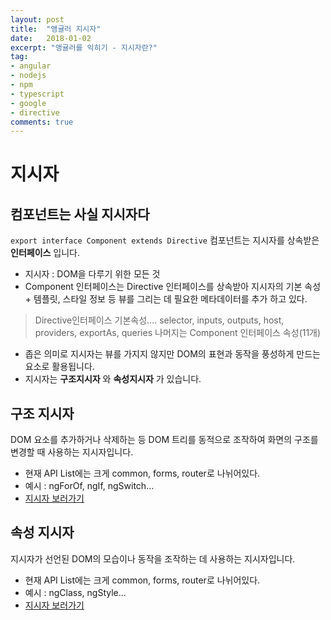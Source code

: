 ```yaml
---
layout: post
title:  "앵귤러 지시자"
date:   2018-01-02
excerpt: "앵귤러를 익히기 - 지시자란?"
tag:
- angular
- nodejs
- npm
- typescript
- google
- directive
comments: true
---
```

지시자
===
## **컴포넌트는 사실 지시자다**
`export interface Component extends Directive`
컴포넌트는 지시자를 상속받은 **인터페이스** 입니다.

 - 지시자 : DOM을 다루기 위한 모든 것
 - Component 인터페이스는 Directive 인터페이스를 상속받아 지시자의 기본 속성 + 템플릿, 스타일 정보 등 뷰를 그리는 데 필요한 메타데이터를 추가 하고 있다.

> Directive인터페이스 기본속성....
> selector, inputs, outputs, host, providers, exportAs, queries
> 나머지는 Component 인터페이스 속성(11개)

  - 좁은 의미로 지시자는 뷰를 가지지 않지만 DOM의 표현과 동작을 풍성하게 만드는 요소로 활용됩니다.
  - 지시자는 **구조지시자** 와  **속성지시자** 가 있습니다.

## 구조 지시자
DOM 요소를 추가하거나 삭제하는 등 DOM 트리를 동적으로 조작하여 화면의 구조를 변경할 때 사용하는 지시자입니다.
 - 현재 API List에는 크게 common, forms, router로 나뉘어있다.
 - 예시 : ngForOf, ngIf, ngSwitch...
 - [지시자 보러가기](https://angular.io/api?type=directive)

## 속성 지시자
지시자가 선언된 DOM의 모습이나 동작을 조작하는 데 사용하는 지시자입니다.
  - 현재 API List에는 크게 common, forms, router로 나뉘어있다.
  - 예시 : ngClass, ngStyle...
  - [지시자 보러가기](https://angular.io/api?type=directive)
